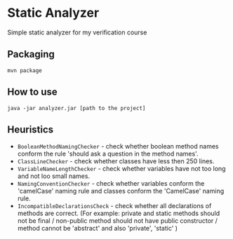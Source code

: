 # Static Analyzer
Simple static analyzer for my verification course

## Packaging
`mvn package`

## How to use
`java -jar analyzer.jar [path to the project]`

## Heuristics
- `BooleanMethodNamingChecker` - check whether boolean method names conform the rule 'should ask a question in the method names'.
- `ClassLineChecker` - check whether classes have less then 250 lines.
- `VariableNameLengthChecker` - check whether variables have not too long and not loo small names.
- `NamingConventionChecker` - check whether variables conform the 'camelCase' naming rule and classes conform the 'CamelCase' naming rule.
- `IncompatibleDeclarationsCheck` - check whether all declarations of methods are correct.
(For example: private and static methods should not be final /
non-public method should not have public constructor /
method cannot be 'abstract' and also 'private', 'static' )